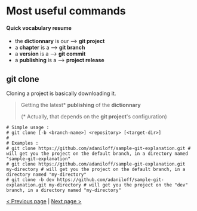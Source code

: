 
# Most useful commands

#### Quick vocabulary resume

- the __dictionnary__ is our --> **git project**
- a __chapter__ is a --> **git branch**
- a __version__ is a --> **git commit**
- a __publishing__ is a --> **project release**

## git clone

Cloning a project is basically downloading it.

> Getting the latest* __publishing__ of the __dictionnary__    
>     
> (* Actually, that depends on the **git project**'s configuration)

```
# Simple usage : 
# git clone [-b <branch-name>] <repository> [<target-dir>]
#
# Examples :
# git clone https://github.com/adaniloff/sample-git-explanation.git # will get you the project on the default branch, in a directory named "sample-git-explanation"
# git clone https://github.com/adaniloff/sample-git-explanation.git my-directory # will get you the project on the default branch, in a directory named "my-directory"
# git clone -b dev https://github.com/adaniloff/sample-git-explanation.git my-directory # will get you the project on the "dev" branch, in a directory named "my-directory"
```

[< Previous page](/doc/1-git.md) | [Next page >](/doc/3-user-guide.md) 
